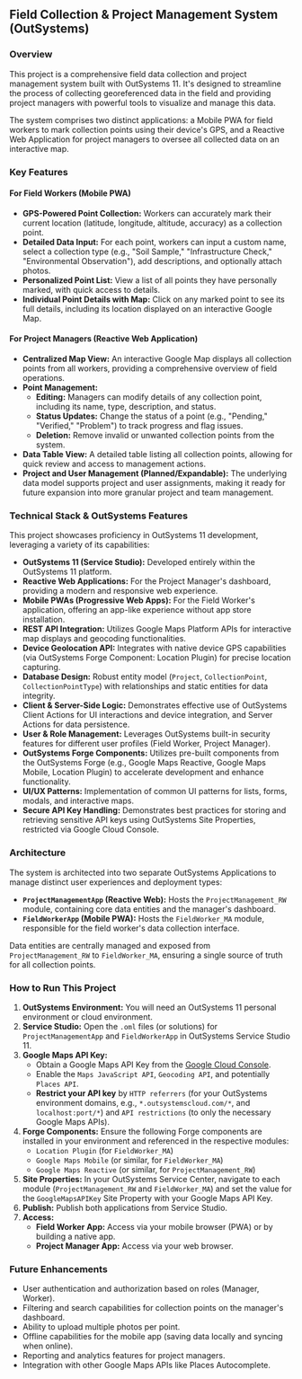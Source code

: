 ## Field Collection & Project Management System (OutSystems)

### Overview
This project is a comprehensive field data collection and project management system built with OutSystems 11. It's designed to streamline the process of collecting georeferenced data in the field and providing project managers with powerful tools to visualize and manage this data.

The system comprises two distinct applications: a Mobile PWA for field workers to mark collection points using their device's GPS, and a Reactive Web Application for project managers to oversee all collected data on an interactive map.

### Key Features

#### For Field Workers (Mobile PWA)
* **GPS-Powered Point Collection:** Workers can accurately mark their current location (latitude, longitude, altitude, accuracy) as a collection point.
* **Detailed Data Input:** For each point, workers can input a custom name, select a collection type (e.g., "Soil Sample," "Infrastructure Check," "Environmental Observation"), add descriptions, and optionally attach photos.
* **Personalized Point List:** View a list of all points they have personally marked, with quick access to details.
* **Individual Point Details with Map:** Click on any marked point to see its full details, including its location displayed on an interactive Google Map.

#### For Project Managers (Reactive Web Application)
* **Centralized Map View:** An interactive Google Map displays all collection points from all workers, providing a comprehensive overview of field operations.
* **Point Management:**
    * **Editing:** Managers can modify details of any collection point, including its name, type, description, and status.
    * **Status Updates:** Change the status of a point (e.g., "Pending," "Verified," "Problem") to track progress and flag issues.
    * **Deletion:** Remove invalid or unwanted collection points from the system.
* **Data Table View:** A detailed table listing all collection points, allowing for quick review and access to management actions.
* **Project and User Management (Planned/Expandable):** The underlying data model supports project and user assignments, making it ready for future expansion into more granular project and team management.

### Technical Stack & OutSystems Features
This project showcases proficiency in OutSystems 11 development, leveraging a variety of its capabilities:

* **OutSystems 11 (Service Studio):** Developed entirely within the OutSystems 11 platform.
* **Reactive Web Applications:** For the Project Manager's dashboard, providing a modern and responsive web experience.
* **Mobile PWAs (Progressive Web Apps):** For the Field Worker's application, offering an app-like experience without app store installation.
* **REST API Integration:** Utilizes Google Maps Platform APIs for interactive map displays and geocoding functionalities.
* **Device Geolocation API:** Integrates with native device GPS capabilities (via OutSystems Forge Component: Location Plugin) for precise location capturing.
* **Database Design:** Robust entity model (`Project`, `CollectionPoint`, `CollectionPointType`) with relationships and static entities for data integrity.
* **Client & Server-Side Logic:** Demonstrates effective use of OutSystems Client Actions for UI interactions and device integration, and Server Actions for data persistence.
* **User & Role Management:** Leverages OutSystems built-in security features for different user profiles (Field Worker, Project Manager).
* **OutSystems Forge Components:** Utilizes pre-built components from the OutSystems Forge (e.g., Google Maps Reactive, Google Maps Mobile, Location Plugin) to accelerate development and enhance functionality.
* **UI/UX Patterns:** Implementation of common UI patterns for lists, forms, modals, and interactive maps.
* **Secure API Key Handling:** Demonstrates best practices for storing and retrieving sensitive API keys using OutSystems Site Properties, restricted via Google Cloud Console.

### Architecture
The system is architected into two separate OutSystems Applications to manage distinct user experiences and deployment types:

* **`ProjectManagementApp` (Reactive Web):** Hosts the `ProjectManagement_RW` module, containing core data entities and the manager's dashboard.
* **`FieldWorkerApp` (Mobile PWA):** Hosts the `FieldWorker_MA` module, responsible for the field worker's data collection interface.

Data entities are centrally managed and exposed from `ProjectManagement_RW` to `FieldWorker_MA`, ensuring a single source of truth for all collection points.

### How to Run This Project
1.  **OutSystems Environment:** You will need an OutSystems 11 personal environment or cloud environment.
2.  **Service Studio:** Open the `.oml` files (or solutions) for `ProjectManagementApp` and `FieldWorkerApp` in OutSystems Service Studio 11.
3.  **Google Maps API Key:**
    * Obtain a Google Maps API Key from the [Google Cloud Console](https://console.cloud.google.com/).
    * Enable the `Maps JavaScript API`, `Geocoding API`, and potentially `Places API`.
    * **Restrict your API key** by `HTTP referrers` (for your OutSystems environment domains, e.g., `*.outsystemscloud.com/*`, and `localhost:port/*`) and `API restrictions` (to only the necessary Google Maps APIs).
4.  **Forge Components:** Ensure the following Forge components are installed in your environment and referenced in the respective modules:
    * `Location Plugin` (for `FieldWorker_MA`)
    * `Google Maps Mobile` (or similar, for `FieldWorker_MA`)
    * `Google Maps Reactive` (or similar, for `ProjectManagement_RW`)
5.  **Site Properties:** In your OutSystems Service Center, navigate to each module (`ProjectManagement_RW` and `FieldWorker_MA`) and set the value for the `GoogleMapsAPIKey` Site Property with your Google Maps API Key.
6.  **Publish:** Publish both applications from Service Studio.
7.  **Access:**
    * **Field Worker App:** Access via your mobile browser (PWA) or by building a native app.
    * **Project Manager App:** Access via your web browser.

### Future Enhancements
* User authentication and authorization based on roles (Manager, Worker).
* Filtering and search capabilities for collection points on the manager's dashboard.
* Ability to upload multiple photos per point.
* Offline capabilities for the mobile app (saving data locally and syncing when online).
* Reporting and analytics features for project managers.
* Integration with other Google Maps APIs like Places Autocomplete.
